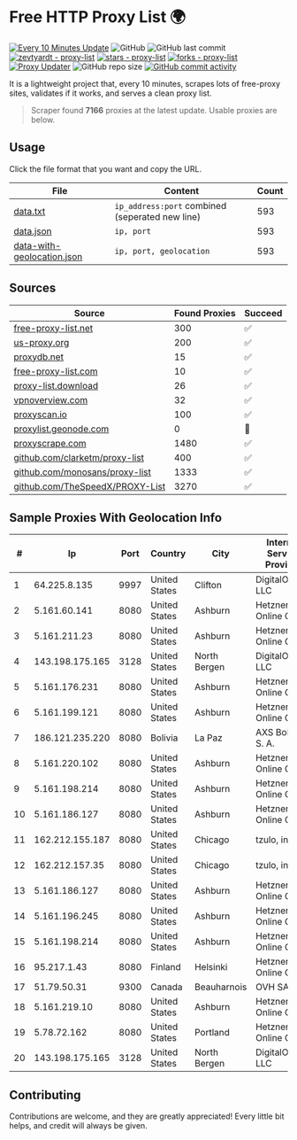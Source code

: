
# Free HTTP Proxy List 🌍

[![Every 10 Minutes Update](https://github.com/mertguvencli/http-proxy-list/actions/workflows/main.yml/badge.svg?branch=main)](https://github.com/mertguvencli/http-proxy-list/actions/workflows/main.yml)
![GitHub](https://img.shields.io/github/license/mertguvencli/http-proxy-list)
![GitHub last commit](https://img.shields.io/github/last-commit/mertguvencli/http-proxy-list)
[![zevtyardt - proxy-list](https://img.shields.io/static/v1?label=zevtyardt&message=proxy-list&color=blue&logo=github)](https://github.com/zevtyardt/proxy-list "Go to GitHub repo")
[![stars - proxy-list](https://img.shields.io/github/stars/zevtyardt/proxy-list?style=social)](https://github.com/zevtyardt/proxy-list)
[![forks - proxy-list](https://img.shields.io/github/forks/zevtyardt/proxy-list?style=social)](https://github.com/zevtyardt/proxy-list)
[![Proxy Updater](https://github.com/zevtyardt/proxy-list/workflows/Proxy%20Updater/badge.svg)](https://github.com/zevtyardt/proxy-list/actions?query=workflow:"Proxy+Updater")
![GitHub repo size](https://img.shields.io/github/repo-size/zevtyardt/proxy-list)
[![GitHub commit activity](https://img.shields.io/github/commit-activity/m/zevtyardt/proxy-list?logo=commits)](https://github.com/zevtyardt/proxy-list/commits/main)

It is a lightweight project that, every 10 minutes, scrapes lots of free-proxy sites, validates if it works, and serves a clean proxy list.

> Scraper found **7166** proxies at the latest update. Usable proxies are below.

## Usage

Click the file format that you want and copy the URL.

|File|Content|Count|
|----|-------|-----|
|[data.txt](https://raw.githubusercontent.com/mertguvencli/http-proxy-list/main/proxy-list/data.txt)|`ip_address:port` combined (seperated new line)|593|
|[data.json](https://raw.githubusercontent.com/mertguvencli/http-proxy-list/main/proxy-list/data.json)|`ip, port`|593|
|[data-with-geolocation.json](https://raw.githubusercontent.com/mertguvencli/http-proxy-list/main/proxy-list/data-with-geolocation.json)|`ip, port, geolocation`|593|

## Sources

|Source|Found Proxies|Succeed|
|------|-------------|-------|
|[free-proxy-list.net](https://free-proxy-list.net)|300|✅|
|[us-proxy.org](https://www.us-proxy.org)|200|✅|
|[proxydb.net](http://proxydb.net)|15|✅|
|[free-proxy-list.com](https://free-proxy-list.com/?page=&port=&type%5B%5D=http&type%5B%5D=https&up_time=0&search=Search)|10|✅|
|[proxy-list.download](https://www.proxy-list.download/HTTP)|26|✅|
|[vpnoverview.com](https://vpnoverview.com/privacy/anonymous-browsing/free-proxy-servers)|32|✅|
|[proxyscan.io](https://www.proxyscan.io)|100|✅|
|[proxylist.geonode.com](https://proxylist.geonode.com/api/proxy-list?limit=300&page=1&sort_by=lastChecked&sort_type=desc&protocols=http,https)|0|🚫|
|[proxyscrape.com](https://api.proxyscrape.com/v2/?request=displayproxies&protocol=http&timeout=10000&country=all&ssl=all&anonymity=all)|1480|✅|
|[github.com/clarketm/proxy-list](https://raw.githubusercontent.com/clarketm/proxy-list/master/proxy-list-raw.txt)|400|✅|
|[github.com/monosans/proxy-list](https://raw.githubusercontent.com/monosans/proxy-list/main/proxies/http.txt)|1333|✅|
|[github.com/TheSpeedX/PROXY-List](https://raw.githubusercontent.com/TheSpeedX/PROXY-List/master/http.txt)|3270|✅|


## Sample Proxies With Geolocation Info

|#|Ip|Port|Country|City|Internet Service Provider|
|-|--|----|-------|----|-------------------------|
|1|64.225.8.135|9997|United States|Clifton|DigitalOcean, LLC|
|2|5.161.60.141|8080|United States|Ashburn|Hetzner Online GmbH|
|3|5.161.211.23|8080|United States|Ashburn|Hetzner Online GmbH|
|4|143.198.175.165|3128|United States|North Bergen|DigitalOcean, LLC|
|5|5.161.176.231|8080|United States|Ashburn|Hetzner Online GmbH|
|6|5.161.199.121|8080|United States|Ashburn|Hetzner Online GmbH|
|7|186.121.235.220|8080|Bolivia|La Paz|AXS Bolivia S. A.|
|8|5.161.220.102|8080|United States|Ashburn|Hetzner Online GmbH|
|9|5.161.198.214|8080|United States|Ashburn|Hetzner Online GmbH|
|10|5.161.186.127|8080|United States|Ashburn|Hetzner Online GmbH|
|11|162.212.155.187|8080|United States|Chicago|tzulo, inc.|
|12|162.212.157.35|8080|United States|Chicago|tzulo, inc.|
|13|5.161.186.127|8080|United States|Ashburn|Hetzner Online GmbH|
|14|5.161.196.245|8080|United States|Ashburn|Hetzner Online GmbH|
|15|5.161.198.214|8080|United States|Ashburn|Hetzner Online GmbH|
|16|95.217.1.43|8080|Finland|Helsinki|Hetzner Online GmbH|
|17|51.79.50.31|9300|Canada|Beauharnois|OVH SAS|
|18|5.161.219.10|8080|United States|Ashburn|Hetzner Online GmbH|
|19|5.78.72.162|8080|United States|Portland|Hetzner Online GmbH|
|20|143.198.175.165|3128|United States|North Bergen|DigitalOcean, LLC|



## Contributing

Contributions are welcome, and they are greatly appreciated! Every
little bit helps, and credit will always be given.

